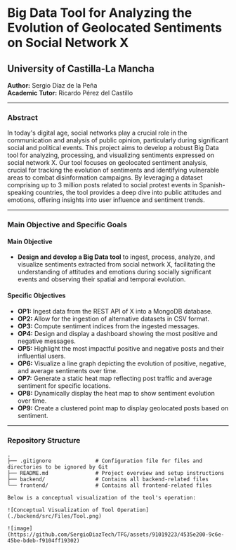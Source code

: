 # Big Data Tool for Analyzing the Evolution of Geolocated Sentiments on Social Network X

## University of Castilla-La Mancha

**Author:** Sergio Díaz de la Peña  
**Academic Tutor:** Ricardo Pérez del Castillo

---

### Abstract

In today's digital age, social networks play a crucial role in the communication and analysis of public opinion, particularly during significant social and political events. This project aims to develop a robust Big Data tool for analyzing, processing, and visualizing sentiments expressed on social network X. Our tool focuses on geolocated sentiment analysis, crucial for tracking the evolution of sentiments and identifying vulnerable areas to combat disinformation campaigns. By leveraging a dataset comprising up to 3 million posts related to social protest events in Spanish-speaking countries, the tool provides a deep dive into public attitudes and emotions, offering insights into user influence and sentiment trends.

---

### Main Objective and Specific Goals

#### Main Objective
- **Design and develop a Big Data tool** to ingest, process, analyze, and visualize sentiments extracted from social network X, facilitating the understanding of attitudes and emotions during socially significant events and observing their spatial and temporal evolution.

#### Specific Objectives
- **OP1:** Ingest data from the REST API of X into a MongoDB database.
- **OP2:** Allow for the ingestion of alternative datasets in CSV format.
- **OP3:** Compute sentiment indices from the ingested messages.
- **OP4:** Design and display a dashboard showing the most positive and negative messages.
- **OP5:** Highlight the most impactful positive and negative posts and their influential users.
- **OP6:** Visualize a line graph depicting the evolution of positive, negative, and average sentiments over time.
- **OP7:** Generate a static heat map reflecting post traffic and average sentiment for specific locations.
- **OP8:** Dynamically display the heat map to show sentiment evolution over time.
- **OP9:** Create a clustered point map to display geolocated posts based on sentiment.

---

### Repository Structure

```plaintext
.
├── .gitignore              # Configuration file for files and directories to be ignored by Git
├── README.md               # Project overview and setup instructions
├── backend/                # Contains all backend-related files
└── frontend/               # Contains all frontend-related files

Below is a conceptual visualization of the tool's operation:

![Conceptual Visualization of Tool Operation](./backend/src/Files/Tool.png)

![image](https://github.com/SergioDiazTech/TFG/assets/91019223/4535e200-9c6e-45be-bdeb-f9104ff19302)



